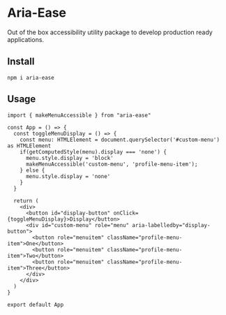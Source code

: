 # Aria-Ease

Out of the box accessibility utility package to develop production ready applications.

## Install

`npm i aria-ease`

## Usage

```
import { makeMenuAccessible } from "aria-ease"

const App = () => {
  const toggleMenuDisplay = () => {
    const menu: HTMLElement = document.querySelector('#custom-menu') as HTMLElement
    if(getComputedStyle(menu).display === 'none') {
      menu.style.display = 'block'
      makeMenuAccessible('custom-menu', 'profile-menu-item');
    } else {
      menu.style.display = 'none'
    }
  }

  return (
    <div>
      <button id="display-button" onClick={toggleMenuDisplay}>Display</button>
      <div id="custom-menu" role="menu" aria-labelledby="display-button">
        <button role="menuitem" className="profile-menu-item">One</button>
        <button role="menuitem" className="profile-menu-item">Two</button>
        <button role="menuitem" className="profile-menu-item">Three</button>
      </div>
    </div>
  )
}

export default App
```

